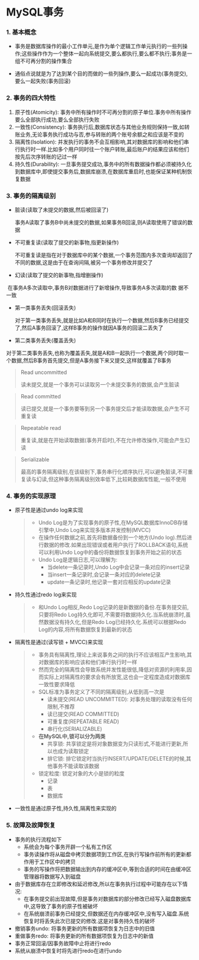 # MySQL事务


### 1. 基本概念

* 事务是数据库操作的最小工作单元,是作为单个逻辑工作单元执行的一些列操作;这些操作作为一个整体一起向系统提交,要么都执行,要么都不执行;事务是一组不可再分割的操作集合

* 通俗点说就是为了达到某个目的而做的一些列操作,要么一起成功(事务提交),要么一起失败(事务回滚)

### 2. 事务的四大特性

1. 原子性(Atomicity): 事务中所有操作时不可再分割的原子单位.事务中所有操作要么全部执行成功,要么全部执行失败
2. 一致性(Consistency): 事务执行后,数据库状态与其他业务规则保持一致,如转账业务,无论事务执行成功与否,参与转账的两个账号余额之和应该是不变的
3. 隔离性(Isolation): 并发执行的事务不会互相影响,其对数据库的影响和他们串行执行时一样.比如多个用户同时往一个账户转账,最后账户的结果应该和他们按先后次序转账的记过一样
4. 持久性(Durability): 一旦事务提交成功,事务中的所有数据操作都必须被持久化到数据库中,即使提交事务后,数据库崩溃,在数据库重启时,也能保证某种机制恢复数据

### 3. 事务的隔离级别

* 脏读(读取了未提交的数据,然后被回滚了)

   事务A读取了事务B中尚未提交的数据,如果事务B回滚,则A读取使用了错误的数据

* 不可重复读(读取了提交的新事物,指更新操作)

  不可重复读是指在对于数据库中的某个数据,一个事务范围内多次查询却返回了不同的数据,这是由于在查询间隔,被另一个事务修改并提交了

* 幻读(读取了提交的新事物,指增删操作)

​	在事务A多次读取中,事务B对数据进行了新增操作,导致事务A多次读取的数	据不一致

* 第一类事务丢失(回滚丢失)

  对于第一类事务丢失,就是比如A和B同时在执行一个数据,然后B事务已经提交了,然后A事务回滚了,这样B事务的操作就因A事务的回滚二丢失了

* 第二类事务丢失(覆盖丢失)

​	对于第二类事务丢失,也称为覆盖丢失,就是A和B一起执行一个数据,两个同时取一个数据,然后B事务首先提交,但是A事务接下来又提交,这样就覆盖了B事务

> Read uncommitted
>
> 读未提交,就是一个事务可以读取另一个未提交事务的数据,会产生脏读

> Read committed
>
> 读已提交,就是一个事务要等到另一个事务提交后才能读取数据,会产生不可重复读

> Repeatable read
>
> 重复读,就是在开始读取数据(事务开启时),不在允许修改操作,可能会产生幻读

> Serializable
>
> 最高的事务隔离级别,在该级别下,事务串行化顺序执行,可以避免脏读,不可重复读与幻读,但这种事务隔离级别效率低下,比较耗数据库性能,一般不使用

### 4. 事务的实现原理

* 原子性是通过undo log来实现

  > * Undo Log是为了实现事务的原子性,在MySQL数据库InnoDB存储引擎中,Undo Log来实现多版本并发控制(MVCC)
  > * 在操作任何数据之前,首先将数据备份到一个地方(Undo log).然后进行数据的修改.如果出现错误或者用户执行了ROLLBACK语句,系统可以利用Undo Log中的备份将数据恢复到事务开始之前的状态
  > * Undo Log是逻辑日志,可以理解为:
  >   * 当delete一条记录时,Undo Log中会记录一条对应的insert记录
  >   * 当insert一条记录时,会记录一条对应的delete记录
  >   * update一条记录时,他记录一套对应相反的update记录

* 持久性通过redo log来实现

  > * 和Undo Log相反,Redo Log记录的是新数据的备份.在事务提交前,只要将Redo Log持久化即可,不需要将数据持久化.当系统崩溃时,虽然数据没有持久化,但是Redo Log已经持久化.系统可以根据Redo Log的内容,将所有数据恢复到最新的状态

* 隔离性是通过(读写锁 + MVCC)来实现

  > * 事务具有隔离性,理论上来说事务之间的执行不应该相互产生影响,其对数据库的影响应该和他们串行执行时一样
  > * 然而完全的隔离性会导致系统并发性能很低,降低对资源的利用率,因而实际上对隔离性的要求会有所放宽,这也会一定程度造成对数据库一致性要求降低
  > * SQL标准为事务定义了不同的隔离级别,从低到高一次是
  >   * 读未提交(READ UNCOMMITTED): 对事务处理的读取没有任何限制,不推荐
  >   * 读已提交(READ COMMITTED)
  >   * 可重复度(REPEATABLE READ)
  >   * 串行化(SERIALIZABLE)
  > * **在MySQL中,锁可以分为两类**
  >   * 共享锁: 共享锁定是将对象数据变为只读形式,不能进行更新,所以也成为读取锁定
  >   * 排它锁: 排它锁定时当执行INSERT/UPDATE/DELETE的时候,其他事务不能读取该数据
  > * 锁定粒度: 锁定对象的大小是锁的粒度
  >   * 记录
  >   * 表
  >   * 数据库

* 一致性是通过原子性,持久性,隔离性来实现的

### 5. 故障及故障恢复

* 事务的执行流程如下
  * 系统会为每个事务开辟一个私有工作区
  * 事务读操作将从磁盘中拷贝数据项到工作区,在执行写操作前所有的更新都作用于工作区中的拷贝
  * 事务的写操作将把数据输出到内存的缓冲区中,等到合适的时间在由缓冲区管理器将数据写入到磁盘
* 由于数据库存在立即修改和延迟修改,所以在事务执行过程中可能存在以下情况:
  * 在事务提交前出现故障,但是事务对数据库的部分修改已经写入磁盘数据库中,这导致了事务的原子性被破坏
  * 在系统崩溃前事务已经提交,但数据还在内存缓冲区中,没有写入磁盘.系统恢复时将丢失此次已提交的修改.这是对事务持久性的破坏
* 撤销事务undo: 将事务更新的所有数据项恢复为日志中的旧值
* 重做事务redo: 将事务更新的所有数据项恢复为日志中的新值
* 事务正常回滚/因事务故障中止将进行redo
* 系统从崩溃中恢复时将先进行redo在进行undo

